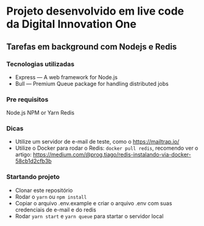 
# Projeto desenvolvido em live code da Digital Innovation One

## Tarefas em background com Nodejs e Redis

### Tecnologias utilizadas

* Express — A web framework for Node.js
* Bull — Premium Queue package for handling distributed jobs

### Pre requisitos
Node.js
NPM or Yarn
Redis

### Dicas

* Utilize um servidor de e-mail de teste, como o https://mailtrap.io/
* Utilize o Docker para rodar o Redis: `docker pull redis`, recomendo ver o artigo: https://medium.com/@prog.tiago/redis-instalando-via-docker-58cb1d2cfb3b

### Startando projeto

* Clonar este repositório
* Rodar o `yarn` ou `npm install`
* Copiar o arquivo .env.example e criar o arquivo .env com suas credenciais de e-mail e do redis
* Rodar `yarn start` e `yarn queue` para startar o servidor local



